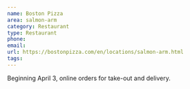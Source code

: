 ```yaml
---
name: Boston Pizza
area: salmon-arm
category: Restaurant
type: Restaurant
phone: 
email: 
url: https://bostonpizza.com/en/locations/salmon-arm.html
tags:
---
```


Beginning April 3, online orders for take-out and delivery.